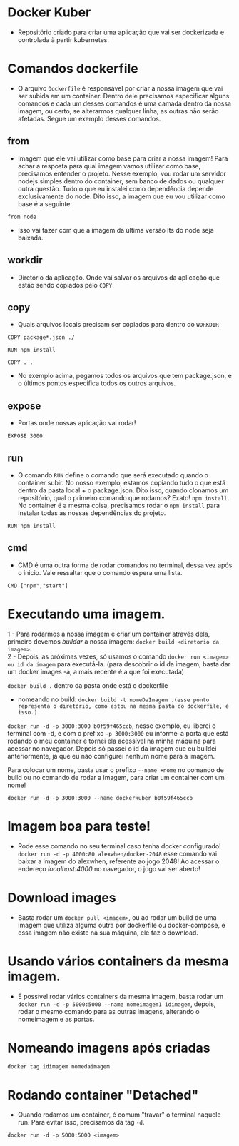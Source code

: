# Docker Kuber

- Repositório criado para criar uma aplicação que vai ser dockerizada e controlada à partir kubernetes.

# Comandos dockerfile

- O arquivo `Dockerfile` é responsável por criar a nossa imagem que vai ser subida em um container. Dentro dele precisamos especificar alguns comandos e cada um desses comandos é uma camada dentro da nossa imagem, ou certo, se alterarmos qualquer linha, as outras não serão afetadas. Segue um exemplo desses comandos.

## from

- Imagem que ele vai utilizar como base para criar a nossa imagem! Para achar a resposta para qual imagem vamos utilizar como base, precisamos entender o projeto. Nesse exemplo, vou rodar um servidor nodejs simples dentro do container, sem banco de dados ou qualquer outra questão. Tudo o que eu instalei como dependência depende exclusivamente do node. Dito isso, a imagem que eu vou utilizar como base é a seguinte:

```
from node
```

- Isso vai fazer com que a imagem da última versão lts do node seja baixada.

## workdir

- Diretório da aplicação. Onde vai salvar os arquivos da aplicação que estão sendo copiados pelo `COPY`

## copy

- Quais arquivos locais precisam ser copiados para dentro do `WORKDIR`

```
COPY package*.json ./

RUN npm install

COPY . .
```

- No exemplo acima, pegamos todos os arquivos que tem package.json, e o últimos pontos especifica todos os outros arquivos.

## expose

- Portas onde nossas aplicação vai rodar!

```
EXPOSE 3000
```

## run

- O comando `RUN` define o comando que será executado quando o container subir. No nosso exemplo, estamos copiando tudo o que está dentro da pasta local + o package.json. Dito isso, quando clonamos um repositório, qual o primeiro comando que rodamos? Exato! `npm install`. No container é a mesma coisa, precisamos rodar o `npm install` para instalar todas as nossas dependências do projeto.

```
RUN npm install
```

## cmd

- CMD é uma outra forma de rodar comandos no terminal, dessa vez após o inicio. Vale ressaltar que o comando espera uma lista.

```
CMD ["npm","start"]
```

# Executando uma imagem.

1 - Para rodarmos a nossa imagem e criar um container através dela, primeiro devemos _buildar_ a nossa imagem: `docker build <diretorio da imagem>`.<br>
2 - Depois, as próximas vezes, só usamos o comando `docker run <imagem> ou id da imagem` para executá-la. (para descobrir o id da imagem, basta dar um docker images -a, a mais recente é a que foi executada)

`docker build .` dentro da pasta onde está o dockerfile

- nomeando no build: `docker build -t nomeDaImagem .(esse ponto representa o diretório, como estou na mesma pasta do dockerfile, é isso.)`

`docker run -d -p 3000:3000 b0f59f465ccb`, nesse exemplo, eu liberei o terminal com -d, e com o prefixo `-p 3000:3000` eu informei a porta que está rodando o meu container e tornei ela acessível na minha máquina para acessar no navegador. Depois só passei o id da imagem que eu buildei anteriormente, já que eu não configurei nenhum nome para a imagem.

Para colocar um nome, basta usar o prefixo `--name +nome` no comando de build ou no comando de rodar a imagem, para criar um container com um nome!

```
docker run -d -p 3000:3000 --name dockerkuber b0f59f465ccb

```

# Imagem boa para teste!

- Rode esse comando no seu terminal caso tenha docker configurado! `docker run -d -p 4000:80 alexwhen/docker-2048` esse comando vai baixar a imagem do alexwhen, referente ao jogo 2048! Ao acessar o endereço _localhost:4000_ no navegador, o jogo vai ser aberto!

# Download images

- Basta rodar um `docker pull <imagem>`, ou ao rodar um build de uma imagem que utiliza alguma outra por dockerfile ou docker-compose, e essa imagem não existe na sua máquina, ele faz o download.

# Usando vários containers da mesma imagem.

- É possível rodar vários containers da mesma imagem, basta rodar um `docker run -d -p 5000:5000 --name nomeimagem1 idimagem`, depois, rodar o mesmo comando para as outras imagens, alterando o nomeimagem e as portas.

# Nomeando imagens após criadas

`docker tag idimagem nomedaimagem`

# Rodando container "Detached"

- Quando rodamos um container, é comum "travar" o terminal naquele run. Para evitar isso, precisamos da tag `-d`.

`docker run -d -p 5000:5000 <imagem>`
